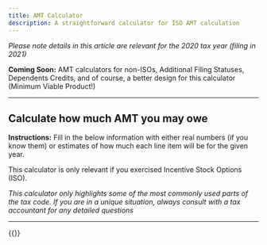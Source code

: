 ```yaml
---
title: AMT Calculator
description: A straightforward calculator for ISO AMT calculation
---
```

_Please note details in this article are relevant for the 2020 tax year (filing in 2021)_

**Coming Soon:** AMT calculators for non-ISOs, Additional Filing Statuses, Dependents Credits, and of course, a better design for this calculator (Minimum Viable Product!)

------------------

Calculate how much AMT you may owe
----

**Instructions:** Fill in the below information with either real numbers (if you know them) or estimates of how much each line item will be for the given year. 

This calculator is only relevant if you exercised Incentive Stock Options (ISO). 

_This calculator only highlights some of the most commonly used parts of the tax code. If you are in a unique situation, always consult with a tax accountant for any detailed questions_

------------------

{{<amt-calculator >}}